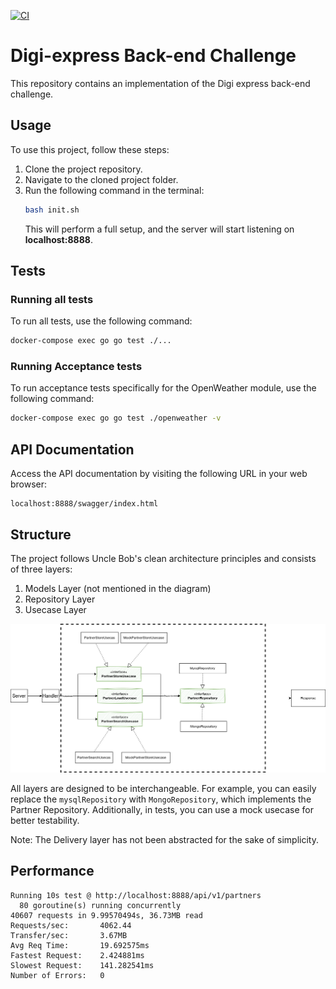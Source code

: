 [![CI](https://github.com/matinkhosravani/digi_express_challenge/actions/workflows/main.yml/badge.svg?branch=master)](https://github.com/matinkhosravani/digi_express_challenge/actions/workflows/main.yml)


# Digi-express Back-end Challenge

This repository contains an implementation of the Digi express back-end challenge.

## Usage
To use this project, follow these steps:

1. Clone the project repository.
2. Navigate to the cloned project folder.
3. Run the following command in the terminal:
   ```bash
   bash init.sh
   ```
   This will perform a full setup, and the server will start listening on **localhost:8888**.

## Tests
### Running all tests
To run all tests, use the following command:
```bash
docker-compose exec go go test ./...
```

### Running Acceptance tests
To run acceptance tests specifically for the OpenWeather module, use the following command:
```bash
docker-compose exec go go test ./openweather -v
```

## API Documentation
Access the API documentation by visiting the following URL in your web browser:
```
localhost:8888/swagger/index.html
```

## Structure
The project follows Uncle Bob's clean architecture principles and consists of three layers:

1. Models Layer (not mentioned in the diagram)
2. Repository Layer
3. Usecase Layer

![structure](structure.png "structure")

All layers are designed to be interchangeable. For example, you can easily replace the `mysqlRepository` with `MongoRepository`, which implements the Partner Repository. Additionally, in tests, you can use a mock usecase for better testability.

Note: The Delivery layer has not been abstracted for the sake of simplicity.

## Performance
```
Running 10s test @ http://localhost:8888/api/v1/partners
  80 goroutine(s) running concurrently
40607 requests in 9.99570494s, 36.73MB read
Requests/sec:		4062.44
Transfer/sec:		3.67MB
Avg Req Time:		19.692575ms
Fastest Request:	2.424881ms
Slowest Request:	141.282541ms
Number of Errors:	0
```
